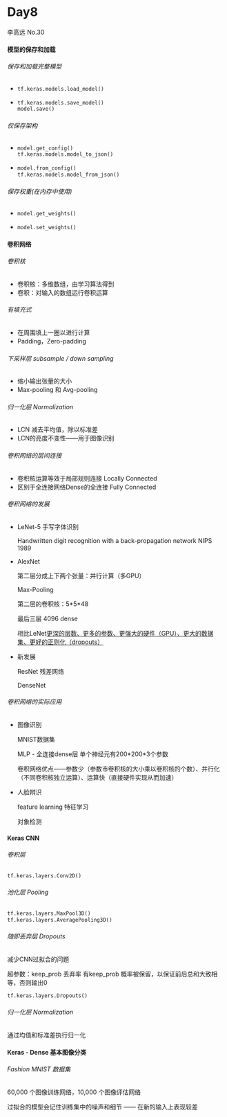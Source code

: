 # Day8

李高远 No.30

#### 模型的保存和加载

###### 保存和加载完整模型

- ```python
  tf.keras.models.load_model()
  ```

- ```python
  tf.keras.models.save_model() 
  model.save()
  ```

###### 仅保存架构

- ```python
  model.get_config()
  tf.keras.models.model_to_json()
  ```

- ```python
  model.from_config()
  tf.keras.models.model_from_json()
  ```

###### 保存权重(在内存中使用)

- ```python
  model.get_weights()
  ```

- ```python
  model.set_weights()
  ```

#### 卷积网络

###### 卷积核

- 卷积核：多维数组，由学习算法得到
- 卷积：对输入的数组运行卷积运算

###### 有填充式

- 在周围填上一圈以进行计算
- Padding，Zero-padding

###### 下采样层 subsample / down sampling

- 缩小输出张量的大小
- Max-pooling 和 Avg-pooling

###### 归一化层 Normalization

- LCN 减去平均值，除以标准差  
- LCN的亮度不变性——用于图像识别

###### 卷积网络的层间连接

- 卷积核运算等效于局部规则连接 Locally Connected
- 区别于全连接网络Dense的全连接 Fully Connected

###### 卷积网络的发展

- LeNet-5 手写字体识别 

  Handwritten digit recognition with a back-propagation network NIPS 1989

- AlexNet 

  第二层分成上下两个张量：并行计算（多GPU）

  Max-Pooling 

  第二层的卷积核：5\*5*48

  最后三层 4096 dense

  相比LeNet<u>更深的层数、更多的参数、更强大的硬件（GPU）、更大的数据集、更好的正则化（dropouts）</u>

- 新发展

  ResNet 残差网络

  DenseNet 


###### 卷积网络的实际应用

- 图像识别 

  MNIST数据集

  MLP - 全连接dense层 单个神经元有200\*200\*3个参数

  卷积网络优点——参数少（参数市卷积核的大小乘以卷积核的个数）、并行化（不同卷积核独立运算）、运算快（直接硬件实现从而加速）

- 人脸辨识

  feature learning 特征学习 

  对象检测


#### Keras CNN

###### 卷积层

```python
tf.keras.layers.Conv2D()
```

###### 池化层 Pooling

```python
tf.keras.layers.MaxPool3D()
tf.keras.layers.AveragePooling3D()
```

###### 随即丢弃层 Dropouts

减少CNN过拟合的问题

超参数：keep_prob 丢弃率   有keep_prob 概率被保留，以保证前后总和大致相等，否则输出0

```python
tf.keras.layers.Dropouts()
```

###### 归一化层 Normalization

通过均值和标准差执行归一化

#### Keras - Dense 基本图像分类

###### Fashion MNIST 数据集

60,000 个图像训练网络，10,000 个图像评估网络

过拟合的模型会记住训练集中的噪声和细节  ——   在新的输入上表现较差